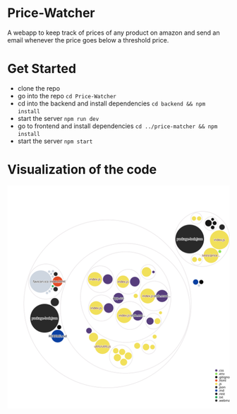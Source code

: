 # Price-Watcher

A webapp to keep track of prices of any product on amazon and send an email whenever the price goes below a threshold price.

# Get Started

- clone the repo
- go into the repo `cd Price-Watcher`
- cd into the backend and install dependencies `cd backend && npm install`
- start the server `npm run dev`
- go to frontend and install dependencies `cd ../price-matcher && npm install`
- start the server `npm start`

# Visualization of the code

![Visualization of this repo](./diagram.svg)
